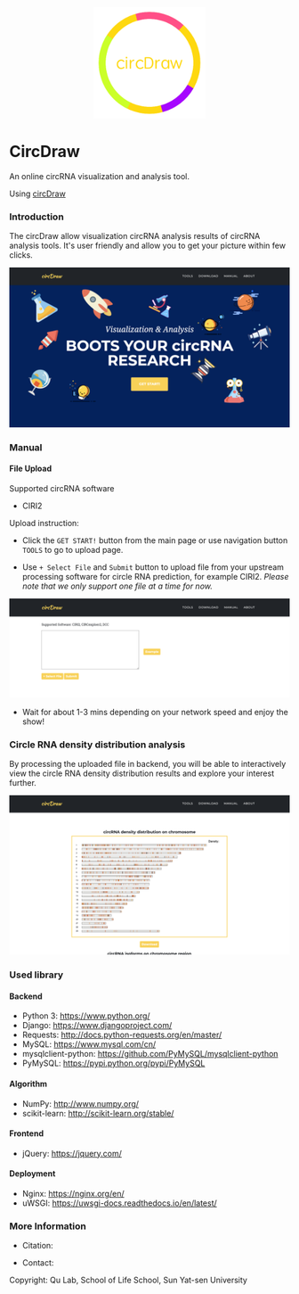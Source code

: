 <p align="center"><img src="cirDraw/media/logo.png" alt="200" width="200"></p>

# CircDraw

An online circRNA visualization and analysis tool. 

Using [circDraw](http://144.202.101.9)

### Introduction

The circDraw allow visualization circRNA analysis results of circRNA analysis tools. It's user friendly and allow you to get your picture within few clicks. 

<p align="center"><img src="home.png" alt="300" width="cover"></p>




### Manual

#### File Upload

Supported circRNA software

- CIRI2



Upload instruction:
- Click the `GET START!` button from the main page or use navigation button `TOOLS` to go to upload page.


- Use `+ Select File` and `Submit` button to upload file from your upstream processing software for circle RNA prediction, for example CIRI2. *Please note that we only support one file at a time for now.*

<p align="center"><img src="upload.png" alt="300" width="uploadr"></p>

- Wait for about 1-3 mins depending on your network speed and enjoy the show!


### Circle RNA density distribution analysis
By processing the uploaded file in backend, you will be able to interactively view the circle RNA density distribution results and explore your interest further.

<p align="center"><img src="density.png" alt="300" width="cover"></p>


[//]: # (### How to read Results?)


### Used library
#### Backend
- Python 3: https://www.python.org/
- Django: https://www.djangoproject.com/
- Requests: http://docs.python-requests.org/en/master/
- MySQL: https://www.mysql.com/cn/
- mysqlclient-python: https://github.com/PyMySQL/mysqlclient-python
- PyMySQL: https://pypi.python.org/pypi/PyMySQL

#### Algorithm
- NumPy: http://www.numpy.org/
- scikit-learn: http://scikit-learn.org/stable/

#### Frontend
- jQuery: https://jquery.com/

#### Deployment 
- Nginx: https://nginx.org/en/
- uWSGI: https://uwsgi-docs.readthedocs.io/en/latest/

[//]: # (## About)


### More Information

- Citation: 

- Contact: 


Copyright: Qu Lab, School of Life School, Sun Yat-sen University
